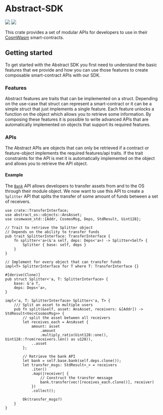 # Abstract-SDK

<!-- [![](https://img.shields.io/badge/github-8da0cb?style=for-the-badge&labelColor=555555&logo=github)](https://github.com/Abstract-OS/contracts)   -->

[![](https://docs.rs/abstract-sdk/badge.svg)](https://docs.rs/abstract-sdk) [![](https://img.shields.io/crates/v/abstract-sdk)](https://crates.io/crates/abstract-sdk)

This crate provides a set of modular APIs for developers to use in their [CosmWasm](https://cosmwasm.com/) smart-contracts.

## Getting started

To get started with the Abstract SDK you first need to understand the basic features that we provide and how you can use those features to create composable smart-contract APIs with our SDK.  

### Features

Abstract features are traits that can be implemented on a struct. Depending on the use-case that struct can represent a smart-contract or it can be a simple struct that just implements a single feature. Each feature unlocks a function on the object
which allows you to retrieve some information. By composing these features it is possible to write advanced APIs that are automatically implemented on objects that support its required features.

### APIs

The Abstract APIs are objects that can only be retrieved if a contract or feature-object implements the required features/api traits. If the trait constraints for the API is met it is automatically implemented on the object and allows you to retrieve the API object.  

#### Example

The [`Bank`](https://docs.rs/abstract-sdk/latest/abstract_sdk/apis/bank) API allows developers to transfer assets from and to the OS through their module object. We now want to use this API to create a `Splitter` API that splits the transfer of some amount of funds between a set of receivers.

```rust,no_run
use crate::TransferInterface;
use abstract_os::objects::AnsAsset;
use cosmwasm_std::{Addr, CosmosMsg, Deps, StdResult, Uint128};

// Trait to retrieve the Splitter object
// Depends on the ability to transfer funds
pub trait SplitterInterface: TransferInterface {
    fn splitter<'a>(&'a self, deps: Deps<'a>) -> Splitter<Self> {
        Splitter { base: self, deps }
    }
}

// Implement for every object that can transfer funds
impl<T> SplitterInterface for T where T: TransferInterface {}

#[derive(Clone)]
pub struct Splitter<'a, T: SplitterInterface> {
    base: &'a T,
    deps: Deps<'a>,
}

impl<'a, T: SplitterInterface> Splitter<'a, T> {
    /// Split an asset to multiple users
    pub fn split(&self, asset: AnsAsset, receivers: &[Addr]) -> StdResult<Vec<CosmosMsg>> {
        // split the asset between all receivers
        let receives_each = AnsAsset {
            amount: asset
                .amount
                .multiply_ratio(Uint128::one(), Uint128::from(receivers.len() as u128)),
            ..asset
        };

        // Retrieve the bank API
        let bank = self.base.bank(self.deps.clone());
        let transfer_msgs: StdResult<_> = receivers
            .iter()
            .map(|receiver| {
                // Construct the transfer message
                bank.transfer(vec![receives_each.clone()], receiver)
            })
            .collect();

        Ok(transfer_msgs?)
    }
}

```
